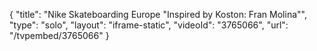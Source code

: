 {
    "title": "Nike Skateboarding Europe \"Inspired by Koston: Fran Molina\"",
    "type": "solo",
    "layout": "iframe-static",
    "videoId": "3765066",
    "url": "\/tvpembed\/3765066"
}
